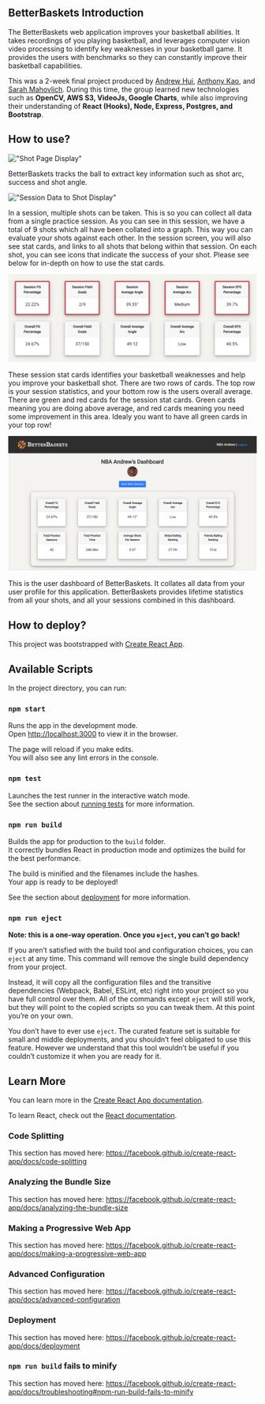 ## BetterBaskets Introduction

The BetterBaskets web application improves your basketball abilities. It takes recordings of you playing basketball, and leverages computer vision video processing to identify key weaknesses in your basketball game. It provides the users with benchmarks so they can constantly improve their basketball capabilities. 

This was a 2-week final project produced by [Andrew Hui](https://github.com/AndrewHui), [Anthony Kao](https://github.com/anthonykao10), and [Sarah Mahovlich](https://github.com/SarahMahovlich). During this time, the group learned new technologies such as **OpenCV, AWS S3, VideoJs, Google Charts**, while also improving their understanding of **React (Hooks), Node, Express, Postgres, and Bootstrap**. 

## How to use?


!["Shot Page Display"](https://github.com/anthonykao10/better-baskets/blob/master/ReadmeScreenshots/ShotPageGif.gif)

BetterBaskets tracks the ball to extract key information such as shot arc, success and shot angle. 


!["Session Data to Shot Display"](https://github.com/anthonykao10/better-baskets/blob/master/ReadmeScreenshots/SessionToShotGif.gif)

In a session, multiple shots can be taken. This is so you can collect all data from a single practice session. As you can see in this session, we have a total of 9 shots which all have been collated into a graph. This way you can evaluate your shots against each other. In the session screen, you will also see stat cards, and links to all shots that belong within that session. On each shot, you can see icons that indicate the success of your shot. Please see below for in-depth on how to use the stat cards.

!["Session Stat Cards"](https://github.com/anthonykao10/better-baskets/blob/master/ReadmeScreenshots/SessionStatCards.png)

These session stat cards identifies your basketball weaknesses and help you improve your basketball shot. There are two rows of cards. The top row is your session statistics, and your bottom row is the users overall average. There are green and red cards for the session stat cards. Green cards meaning you are doing above average, and red cards meaning you need some improvement in this area. Idealy you want to have all green cards in your top row!

!["Dashboard of BetterBaskets"](https://github.com/anthonykao10/better-baskets/blob/master/ReadmeScreenshots/dashboard.png)

This is the user dashboard of BetterBaskets. It collates all data from your user profile for this application. BetterBaskets provides lifetime statistics from all your shots, and all your sessions combined in this dashboard.




## How to deploy?


This project was bootstrapped with [Create React App](https://github.com/facebook/create-react-app).

## Available Scripts

In the project directory, you can run:

### `npm start`

Runs the app in the development mode.<br />
Open [http://localhost:3000](http://localhost:3000) to view it in the browser.

The page will reload if you make edits.<br />
You will also see any lint errors in the console.

### `npm test`

Launches the test runner in the interactive watch mode.<br />
See the section about [running tests](https://facebook.github.io/create-react-app/docs/running-tests) for more information.

### `npm run build`

Builds the app for production to the `build` folder.<br />
It correctly bundles React in production mode and optimizes the build for the best performance.

The build is minified and the filenames include the hashes.<br />
Your app is ready to be deployed!

See the section about [deployment](https://facebook.github.io/create-react-app/docs/deployment) for more information.

### `npm run eject`

**Note: this is a one-way operation. Once you `eject`, you can’t go back!**

If you aren’t satisfied with the build tool and configuration choices, you can `eject` at any time. This command will remove the single build dependency from your project.

Instead, it will copy all the configuration files and the transitive dependencies (Webpack, Babel, ESLint, etc) right into your project so you have full control over them. All of the commands except `eject` will still work, but they will point to the copied scripts so you can tweak them. At this point you’re on your own.

You don’t have to ever use `eject`. The curated feature set is suitable for small and middle deployments, and you shouldn’t feel obligated to use this feature. However we understand that this tool wouldn’t be useful if you couldn’t customize it when you are ready for it.

## Learn More

You can learn more in the [Create React App documentation](https://facebook.github.io/create-react-app/docs/getting-started).

To learn React, check out the [React documentation](https://reactjs.org/).

### Code Splitting

This section has moved here: https://facebook.github.io/create-react-app/docs/code-splitting

### Analyzing the Bundle Size

This section has moved here: https://facebook.github.io/create-react-app/docs/analyzing-the-bundle-size

### Making a Progressive Web App

This section has moved here: https://facebook.github.io/create-react-app/docs/making-a-progressive-web-app

### Advanced Configuration

This section has moved here: https://facebook.github.io/create-react-app/docs/advanced-configuration

### Deployment

This section has moved here: https://facebook.github.io/create-react-app/docs/deployment

### `npm run build` fails to minify

This section has moved here: https://facebook.github.io/create-react-app/docs/troubleshooting#npm-run-build-fails-to-minify
